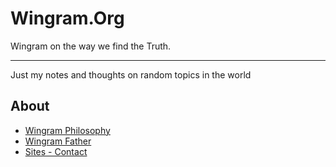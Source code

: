 # Wingram.Org

Wingram on the way we find the Truth. 

---

Just my notes and thoughts on random topics in the world

## About
- [Wingram Philosophy](about/wingram.md)
- [Wingram Father](about/father.md)
- [Sites - Contact](about/sites.md)
